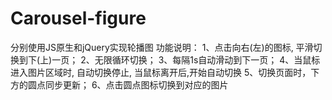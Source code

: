 # Carousel-figure
分别使用JS原生和jQuery实现轮播图
功能说明：
 1、点击向右(左)的图标, 平滑切换到下(上)一页；
 2、无限循环切换；
 3、每隔1s自动滑动到下一页；
 4、当鼠标进入图片区域时, 自动切换停止, 当鼠标离开后,开始自动切换
 5、切换页面时，下方的圆点同步更新；
 6、点击圆点图标切换到对应的图片

